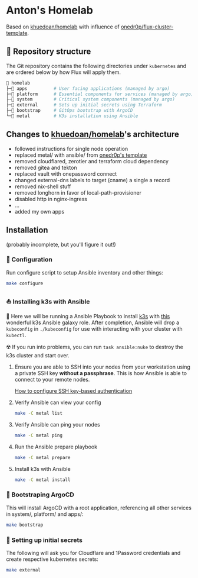 # Anton's Homelab

Based on [khuedoan/homelab](https://github.com/khuedoan/homelab) with influence of [onedr0p/flux-cluster-template](https://github.com/onedr0p/flux-cluster-template).

## 📂 Repository structure

The Git repository contains the following directories under `kubernetes` and are ordered below by how Flux will apply them.

```sh
📁 homelab
├─📁 apps          # User facing applications (managed by argo)
├─📁 platform      # Essential components for services (managed by argo)
├─📁 system        # Critical system components (managed by argo)
├─📁 external      # Sets up initial secrets using Terraform
├─📁 bootstrap     # GitOps bootstrap with ArgoCD
└─📁 metal         # K3s installation using Ansible 
```

## Changes to [khuedoan/homelab](https://github.com/khuedoan/homelab)'s architecture

- followed instructions for single node operation
- replaced metal/ with ansible/ from [onedr0p's template](https://github.com/onedr0p/flux-cluster-template)
- removed cloudflared, zerotier and terraform cloud dependency
- removed gitea and tekton
- replaced vault with onepassword connect
- changed external-dns labels to target (cname) a single a record
- removed nix-shell stuff
- removed longhorn in favor of local-path-provisioner
- disabled http in nginx-ingress
- ...
- added my own apps

## Installation

(probably incomplete, but you'll figure it out!)


### 📄 Configuration

Run configure script to setup Ansible inventory and other things:
```sh
make configure
```

### ⛵ Installing k3s with Ansible

📍 Here we will be running a Ansible Playbook to install [k3s](https://k3s.io/) with [this](https://galaxy.ansible.com/xanmanning/k3s) wonderful k3s Ansible galaxy role. After completion, Ansible will drop a `kubeconfig` in `./kubeconfig` for use with interacting with your cluster with `kubectl`.

☢️ If you run into problems, you can run `task ansible:nuke` to destroy the k3s cluster and start over.

1. Ensure you are able to SSH into your nodes from your workstation using a private SSH key **without a passphrase**. This is how Ansible is able to connect to your remote nodes.

   [How to configure SSH key-based authentication](https://www.digitalocean.com/community/tutorials/how-to-configure-ssh-key-based-authentication-on-a-linux-server)

2. Verify Ansible can view your config

   ```sh
   make -C metal list
   ```

3. Verify Ansible can ping your nodes

   ```sh
   make -C metal ping
   ```

4. Run the Ansible prepare playbook

   ```sh
   make -C metal prepare
   ```

5. Install k3s with Ansible

   ```sh
   make -C metal install
   ```

### 🚀 Bootstraping ArgoCD

This will install ArgoCD with a root application, referencing all other services in system/, platform/ and apps/:
```sh
make bootstrap
```

### 🤫 Setting up initial secrets

The following will ask you for Cloudflare and 1Password credentials and create respective kubernetes secrets:
```sh
make external
```
